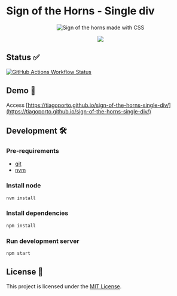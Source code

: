 # Sign of the Horns - Single div

<p align="center">
  <img src="https://socialify.git.ci/tiagoporto/sign-of-the-horns-single-div/image?description=1&descriptionEditable=Sign%20of%20the%20horns%20made%20with%20CSS&logo=https%3A%2F%2Fraw.githubusercontent.com%2Ftiagoporto%2Fsign-of-the-horns-single-div%2Fmain%2Fpublic%2Ffavicon.svg&name=1&owner=1&stargazers=1&theme=Light" alt="Sign of the horns made with CSS" />
</p>

<p align="center">
<img src="https://img.shields.io/badge/css-32C4F3?style=for-the-badge&label=made%20with&labelColor=%23389AD5">
</p>

## Status ✅

[![GitHub Actions Workflow Status](https://img.shields.io/github/actions/workflow/status/tiagoporto/sign-of-the-horns-single-div/ci.yaml?label=checks&style=flat-square)](https://github.com/tiagoporto/sign-of-the-horns-single-div/actions/workflows/ci.yaml)

## Demo 🚀

Access [https://tiagoporto.github.io/sign-of-the-horns-single-div/](https://tiagoporto.github.io/sign-of-the-horns-single-div/)

## Development 🛠

### Pre-requirements

- [git](https://git-scm.com)
- [nvm](https://github.com/nvm-sh/nvm)

### Install node

```bash
nvm install
```

### Install dependencies

```bash
npm install
```

### Run development server

```bash
npm start
```

## License 📄

This project is licensed under the [MIT License](LICENSE).

